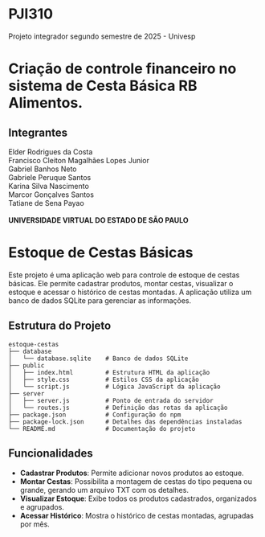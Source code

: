 # PJI310
Projeto integrador segundo semestre de 2025 - Univesp

# Criação de controle financeiro no sistema de Cesta Básica RB Alimentos.

## Integrantes
Elder Rodrigues da Costa <br>
Francisco Cleiton Magalhães Lopes Junior <br>
Gabriel Banhos Neto <br>
Gabriele Peruque Santos <br>
Karina Silva Nascimento <br>
Marcor Gonçalves Santos <br>
Tatiane de Sena Payao <br> <br>
**UNIVERSIDADE VIRTUAL DO ESTADO DE SÃO PAULO**

# Estoque de Cestas Básicas

Este projeto é uma aplicação web para controle de estoque de cestas básicas. Ele permite cadastrar produtos, montar cestas, visualizar o estoque e acessar o histórico de cestas montadas. A aplicação utiliza um banco de dados SQLite para gerenciar as informações.

## Estrutura do Projeto

```
estoque-cestas
├── database
│   └── database.sqlite    # Banco de dados SQLite
├── public
│   ├── index.html         # Estrutura HTML da aplicação
│   ├── style.css          # Estilos CSS da aplicação
│   └── script.js          # Lógica JavaScript da aplicação
├── server
│   ├── server.js          # Ponto de entrada do servidor
│   └── routes.js          # Definição das rotas da aplicação
├── package.json           # Configuração do npm
├── package-lock.json      # Detalhes das dependências instaladas
└── README.md              # Documentação do projeto
```

## Funcionalidades

- **Cadastrar Produtos**: Permite adicionar novos produtos ao estoque.
- **Montar Cestas**: Possibilita a montagem de cestas do tipo pequena ou grande, gerando um arquivo TXT com os detalhes.
- **Visualizar Estoque**: Exibe todos os produtos cadastrados, organizados e agrupados.
- **Acessar Histórico**: Mostra o histórico de cestas montadas, agrupadas por mês.
